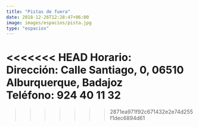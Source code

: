 ```yaml
---
title: "Pistas de fuera"
date: 2018-12-26T12:28:47+06:00
image: images/espacios/pista.jpg
type: "espacios"
---
```


<<<<<<< HEAD
<b>Horario:</b>
<br>
<b>Dirección:</b> Calle Santiago, 0, 06510 Alburquerque, Badajoz
<br>
<b>Teléfono:</b> 924 40 11 32
=======
>>>>>>> 2871ea971f92c671432e2e74d255f1dec6894d61
